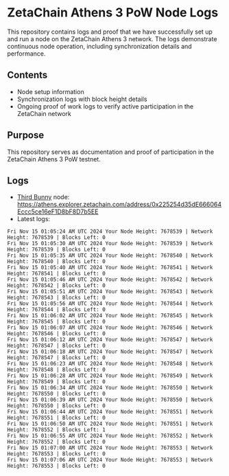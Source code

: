 # ZetaChain Athens 3 PoW Node Logs
This repository contains logs and proof that we have successfully set up and run a node on the ZetaChain Athens 3 network. The logs demonstrate continuous node operation, including synchronization details and performance.

## Contents
- Node setup information
- Synchronization logs with block height details
- Ongoing proof of work logs to verify active participation in the ZetaChain network

## Purpose
This repository serves as documentation and proof of participation in the ZetaChain Athens 3 PoW testnet.

## Logs

- [Third Bunny](https://thirdbunny.xyz/) node: https://athens.explorer.zetachain.com/address/0x225254d35dE666064Eccc5ce16eF1D8bF8D7b5EE
- Latest logs:
```
Fri Nov 15 01:05:24 AM UTC 2024 Your Node Height: 7678539 | Network Height: 7678539 | Blocks Left: 0
Fri Nov 15 01:05:30 AM UTC 2024 Your Node Height: 7678539 | Network Height: 7678539 | Blocks Left: 0
Fri Nov 15 01:05:35 AM UTC 2024 Your Node Height: 7678540 | Network Height: 7678540 | Blocks Left: 0
Fri Nov 15 01:05:40 AM UTC 2024 Your Node Height: 7678541 | Network Height: 7678541 | Blocks Left: 0
Fri Nov 15 01:05:46 AM UTC 2024 Your Node Height: 7678542 | Network Height: 7678542 | Blocks Left: 0
Fri Nov 15 01:05:51 AM UTC 2024 Your Node Height: 7678543 | Network Height: 7678543 | Blocks Left: 0
Fri Nov 15 01:05:56 AM UTC 2024 Your Node Height: 7678544 | Network Height: 7678544 | Blocks Left: 0
Fri Nov 15 01:06:02 AM UTC 2024 Your Node Height: 7678545 | Network Height: 7678545 | Blocks Left: 0
Fri Nov 15 01:06:07 AM UTC 2024 Your Node Height: 7678546 | Network Height: 7678546 | Blocks Left: 0
Fri Nov 15 01:06:12 AM UTC 2024 Your Node Height: 7678547 | Network Height: 7678547 | Blocks Left: 0
Fri Nov 15 01:06:18 AM UTC 2024 Your Node Height: 7678547 | Network Height: 7678547 | Blocks Left: 0
Fri Nov 15 01:06:23 AM UTC 2024 Your Node Height: 7678548 | Network Height: 7678548 | Blocks Left: 0
Fri Nov 15 01:06:28 AM UTC 2024 Your Node Height: 7678549 | Network Height: 7678549 | Blocks Left: 0
Fri Nov 15 01:06:34 AM UTC 2024 Your Node Height: 7678550 | Network Height: 7678550 | Blocks Left: 0
Fri Nov 15 01:06:39 AM UTC 2024 Your Node Height: 7678550 | Network Height: 7678550 | Blocks Left: 0
Fri Nov 15 01:06:44 AM UTC 2024 Your Node Height: 7678551 | Network Height: 7678551 | Blocks Left: 0
Fri Nov 15 01:06:50 AM UTC 2024 Your Node Height: 7678551 | Network Height: 7678552 | Blocks Left: 1
Fri Nov 15 01:06:55 AM UTC 2024 Your Node Height: 7678552 | Network Height: 7678552 | Blocks Left: 0
Fri Nov 15 01:07:00 AM UTC 2024 Your Node Height: 7678553 | Network Height: 7678553 | Blocks Left: 0
Fri Nov 15 01:07:06 AM UTC 2024 Your Node Height: 7678553 | Network Height: 7678553 | Blocks Left: 0
```
